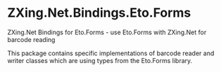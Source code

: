 # ZXing.Net.Bindings.Eto.Forms

ZXing.Net Bindings for Eto.Forms - use Eto.Forms with ZXing.Net for barcode reading

This package contains specific implementations of barcode reader and writer classes which are using types from the Eto.Forms library.